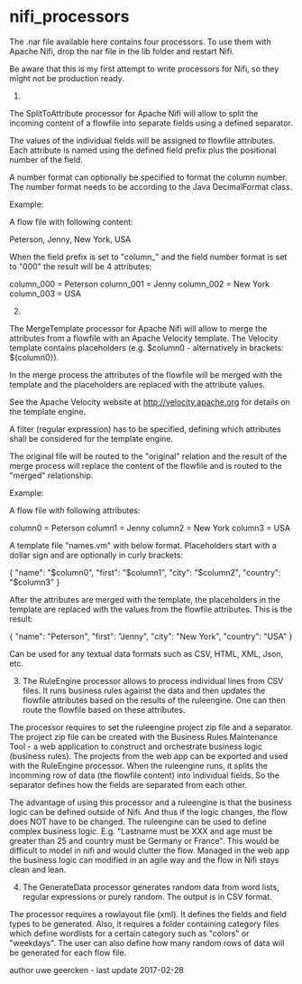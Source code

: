 # nifi_processors

The .nar file available here contains four processors. To use them with Apache Nifi, drop the nar file in the lib folder and restart Nifi.

Be aware that this is my first attempt to write processors for Nifi, so they might not be production ready.

1)
The SplitToAttribute processor for Apache Nifi will allow to split the incoming content of a flowfile into separate fields using a defined separator.

The values of the individual fields will be assigned to flowfile attributes. Each attribute is named using the defined field prefix plus the positional number of the field.

A number format can optionally be specified to format the column number. The number format needs to be according to the Java DecimalFormat class.


Example:

A flow file with following content:

Peterson, Jenny, New York, USA

When the field prefix is set to "column_" and the field number format is set to "000" the result will be 4 attributes:

column_000 = Peterson
column_001 = Jenny
column_002 = New York
column_003 = USA

2)
The MergeTemplate processor for Apache Nifi will allow to merge the attributes from a flowfile with an Apache Velocity template. The Velocity template contains placeholders (e.g. $column0 - alternatively in brackets: ${column0}). 

In the merge process the attributes of the flowfile will be merged with the template and the placeholders are replaced with the attribute values.

See the Apache Velocity website at http://velocity.apache.org for details on the template engine.

A filter (regular expression) has to be specified, defining which attributes shall be considered for the template engine.

The original file will be routed to the "original" relation and the result of the merge process will replace the content of the flowfile and is routed to the "merged" relationship.


Example:
 
A flow file with following attributes:

column0 = Peterson
column1 = Jenny
column2 = New York
column3 = USA
 
A template file "names.vm" with below format. Placeholders start with a dollar sign and are optionally in curly brackets:

{
		"name": "$column0",
		"first": "$column1",
		"city": "$column2",
		"country": "$column3"
}

After the attributes are merged with the template, the placeholders in the template are replaced with the values from the
flowfile attributes. This is the result:

{
		"name": "Peterson",
		"first": "Jenny",
		"city": "New York",
		"country": "USA"
}

Can be used for any textual data formats such as CSV, HTML, XML, Json, etc.

3) The RuleEngine processor allows to process individual lines from CSV files. It runs business rules against the data and then updates the flowfile
attributes based on the results of the ruleengine. One can then route the flowfile based on these attributes.

The processor requires to set the ruleengine project zip file and a separator. The project zip file can be created with the Business Rules Maintenance Tool -
a web application to construct and orchestrate business logic (business rules). The projects from the web app can be exported and used with the RuleEngine processor.
When the ruleengine runs, it splits the incomming row of data (the flowfile content) into individual fields. So the separator defines how the fields are separated
from each other.

The advantage of using this processor and a ruleengine is that the business logic can be defined outside of Nifi. And thus if the logic changes, the flow does NOT
have to be changed. The ruleengine can be used to define complex business logic. E.g. "Lastname must be XXX and age must be greater than 25 and country must be Germany or France". This would be difficult to model in nifi and would clutter the flow. Managed in the web app the business logic can modified in an agile way and the flow in Nifi
stays clean and lean.

4) The GenerateData processor generates random data from word lists, regular expressions or purely random. The output is in CSV format.

The processor requires a rowlayout file (xml). It defines the fields and field types to be generated. Also, it requires a folder containing category files which define wordlists for a certain category such as "colors" or "weekdays".
The user can also define how many random rows of data will be generated for each flow file.

author uwe geercken - last update 2017-02-28

